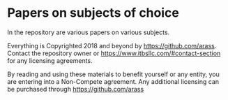 # Papers on subjects of choice

In the repository are various papers on various subjects.

Everything is Copyrighted 2018 and beyond by https://github.com/arass.
Contact the repository owner or https://www.itbsllc.com/#contact-section for any licensing agreements.

By reading and using these materials to benefit yourself or any entity, you are entering into a Non-Compete agreement.
Any additional licensing can be purchased through https://github.com/arass
